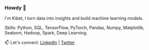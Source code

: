 ### Howdy 👋

I'm Kibet, I turn data into insights and build machine learning models.

Skills: Python, SQL, TensorFlow, PyTorch, Pandas, Numpy, Matplotlib, Seaborn, Hadoop, Spark, Deep Learning.

📫 Let's connect: [LinkedIn](https://linkedin.com/in/kibet-brian-1433b9214?) | [Twitter](https://x.com/etihadlad?s=09)
